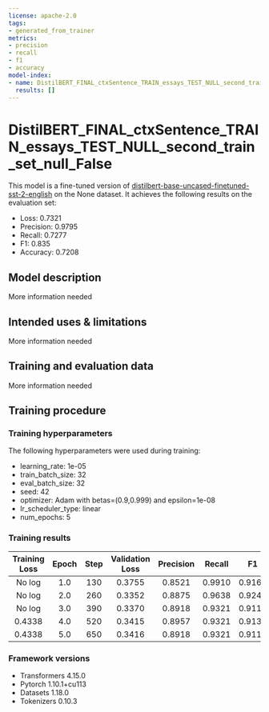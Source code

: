 ```yaml
---
license: apache-2.0
tags:
- generated_from_trainer
metrics:
- precision
- recall
- f1
- accuracy
model-index:
- name: DistilBERT_FINAL_ctxSentence_TRAIN_essays_TEST_NULL_second_train_set_null_False
  results: []
---
```


<!-- This model card has been generated automatically according to the information the Trainer had access to. You
should probably proofread and complete it, then remove this comment. -->

# DistilBERT_FINAL_ctxSentence_TRAIN_essays_TEST_NULL_second_train_set_null_False

This model is a fine-tuned version of [distilbert-base-uncased-finetuned-sst-2-english](https://huggingface.co/distilbert-base-uncased-finetuned-sst-2-english) on the None dataset.
It achieves the following results on the evaluation set:
- Loss: 0.7321
- Precision: 0.9795
- Recall: 0.7277
- F1: 0.835
- Accuracy: 0.7208

## Model description

More information needed

## Intended uses & limitations

More information needed

## Training and evaluation data

More information needed

## Training procedure

### Training hyperparameters

The following hyperparameters were used during training:
- learning_rate: 1e-05
- train_batch_size: 32
- eval_batch_size: 32
- seed: 42
- optimizer: Adam with betas=(0.9,0.999) and epsilon=1e-08
- lr_scheduler_type: linear
- num_epochs: 5

### Training results

| Training Loss | Epoch | Step | Validation Loss | Precision | Recall | F1     | Accuracy |
|:-------------:|:-----:|:----:|:---------------:|:---------:|:------:|:------:|:--------:|
| No log        | 1.0   | 130  | 0.3755          | 0.8521    | 0.9910 | 0.9163 | 0.8529   |
| No log        | 2.0   | 260  | 0.3352          | 0.8875    | 0.9638 | 0.9241 | 0.8713   |
| No log        | 3.0   | 390  | 0.3370          | 0.8918    | 0.9321 | 0.9115 | 0.8529   |
| 0.4338        | 4.0   | 520  | 0.3415          | 0.8957    | 0.9321 | 0.9135 | 0.8566   |
| 0.4338        | 5.0   | 650  | 0.3416          | 0.8918    | 0.9321 | 0.9115 | 0.8529   |


### Framework versions

- Transformers 4.15.0
- Pytorch 1.10.1+cu113
- Datasets 1.18.0
- Tokenizers 0.10.3
